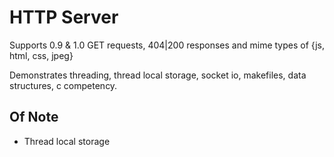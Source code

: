 # HTTP Server
Supports 0.9 & 1.0 GET requests, 404|200 responses and mime types of {js, html, css, jpeg}

Demonstrates threading, thread local storage, socket io, makefiles, data structures, c competency. 

## Of Note
- Thread local storage

